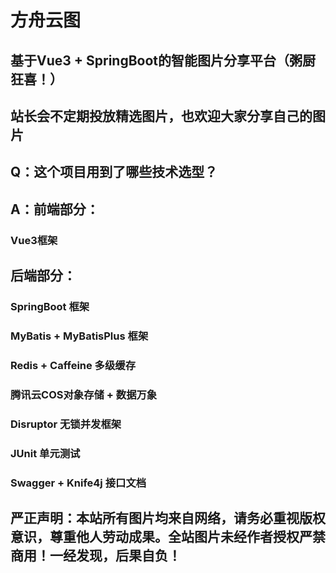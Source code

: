 # 方舟云图

## 基于Vue3 + SpringBoot的智能图片分享平台（粥厨狂喜！）
## 站长会不定期投放精选图片，也欢迎大家分享自己的图片

## Q：这个项目用到了哪些技术选型？
## A：前端部分：
### Vue3框架
## 后端部分：
### SpringBoot 框架
### MyBatis + MyBatisPlus 框架
### Redis + Caffeine 多级缓存
### 腾讯云COS对象存储 + 数据万象
### Disruptor 无锁并发框架
### JUnit 单元测试
### Swagger + Knife4j 接口文档

## 严正声明：本站所有图片均来自网络，请务必重视版权意识，尊重他人劳动成果。全站图片未经作者授权严禁商用！一经发现，后果自负！
